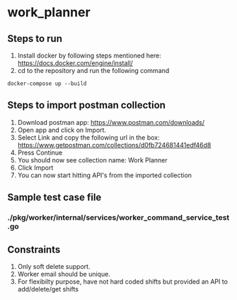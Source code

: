 # work_planner

## Steps to run
1. Install docker by following steps mentioned here: https://docs.docker.com/engine/install/
2. cd to the repository and run the following command

```
docker-compose up --build
```

## Steps to import postman collection
1. Download postman app: https://www.postman.com/downloads/
2. Open app and click on Import.
3. Select Link and copy the following url in the box: https://www.getpostman.com/collections/d0fb724681441edf46d8
4. Press Continue
5. You should now see collection name: Work Planner
6. Click Import
7. You can now start hitting API's from the imported collection

## Sample test case file
### ./pkg/worker/internal/services/worker_command_service_test.go

## Constraints
1. Only soft delete support.
2. Worker email should be unique.
3. For flexibilty purpose, have not hard coded shifts but provided an API to add/delete/get shifts

